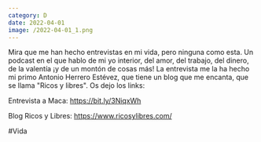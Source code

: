 ```yaml
--- 
category: D 
date: 2022-04-01 
image: /2022-04-01_1.png 
--- 
```


Mira que me han hecho entrevistas en mi vida, pero ninguna como esta. Un podcast en el que hablo de mi yo interior, del amor, del trabajo, del dinero, de la valentía ¡y de un montón de cosas más! La entrevista me la ha hecho mi primo Antonio Herrero Estévez, que tiene un blog que me encanta, que se llama "Ricos y libres". Os dejo los links:

Entrevista a Maca: https://bit.ly/3NiqxWh

Blog Ricos y Libres: https://www.ricosylibres.com/

#Vida